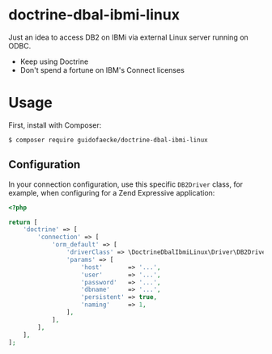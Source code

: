 # doctrine-dbal-ibmi-linux

Just an idea to access DB2 on IBMi via external Linux server running on ODBC.
- Keep using Doctrine
- Don't spend a fortune on IBM's Connect licenses

# Usage

First, install with Composer:

```
$ composer require guidofaecke/doctrine-dbal-ibmi-linux
```

## Configuration

In your connection configuration, use this specific `DB2Driver` class, for
example, when configuring for a Zend Expressive application:

```php
<?php

return [
    'doctrine' => [
        'connection' => [
            'orm_default' => [
                'driverClass' => \DoctrineDbalIbmiLinux\Driver\DB2Driver::class,
                'params' => [
                    'host'       => '...',
                    'user'       => '...',
                    'password'   => '...',
                    'dbname'     => '...',
                    'persistent' => true,
                    'naming'     => 1,
                ],
            ],
        ],
    ],
];
```
